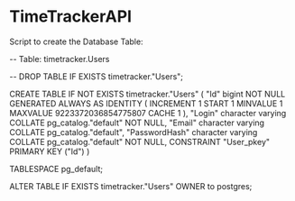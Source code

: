 # TimeTrackerAPI


Script to create the Database Table:

-- Table: timetracker.Users

-- DROP TABLE IF EXISTS timetracker."Users";

CREATE TABLE IF NOT EXISTS timetracker."Users"
(
    "Id" bigint NOT NULL GENERATED ALWAYS AS IDENTITY ( INCREMENT 1 START 1 MINVALUE 1 MAXVALUE 9223372036854775807 CACHE 1 ),
    "Login" character varying COLLATE pg_catalog."default" NOT NULL,
    "Email" character varying COLLATE pg_catalog."default",
    "PasswordHash" character varying COLLATE pg_catalog."default" NOT NULL,
    CONSTRAINT "User_pkey" PRIMARY KEY ("Id")
)

TABLESPACE pg_default;

ALTER TABLE IF EXISTS timetracker."Users"
    OWNER to postgres;
